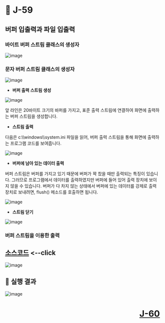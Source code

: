 # 📖 J-59

## 버퍼 입출력과 파일 입출력

### 바이트 버퍼 스트림 클래스의 생성자

![image](https://github.com/user-attachments/assets/d30e2a93-7108-49ff-aaa0-aa05a2d5593a)

### 문자 버퍼 스트림 클래스의 생성자

![image](https://github.com/user-attachments/assets/347cb6c8-9d89-44e7-b9a6-d2947bcae24d)

* **버퍼 출력 스트림 생성**

![image](https://github.com/user-attachments/assets/1c198ffb-e089-4333-85c6-ff685adfe0b1)

<p>
  앞 라인은 20바이트 크기의 바퍼를 가지고, 표준 출력 스트림에 연결하여 화면에 출력하는 버퍼 스트림을 생성합니다.
</p>

* **스트림 출력**
<p>
  다음은 c:\\windows\\system.ini 파일을 읽어, 버퍼 출력 스트림을 통해 화면에 출력하는 프로그램 코드를 보여줍니다.
</p>

![image](https://github.com/user-attachments/assets/94ddfe30-e6e2-49ad-8633-0c04cacfc692)

* **버퍼에 남아 있는 데이터 출력**
<p>
  버퍼 스트림은 버퍼를 가지고 있기 때문에 버퍼가 꽉 찼을 때만 출력되는 특징이 있습니다.
  그러므로 프로그램에서 데이터를 출력하였지만 버퍼에 들어 있어 출력 장치에 보이지 않을 수 있습니다.
  버퍼가 다 차지 않는 상태에서 버퍼에 있는 데이터를 강제로 출력 장치로 보내려면, flush() 메소드를 호출하면 됩니다.
</p>

![image](https://github.com/user-attachments/assets/d241edb0-efdd-417e-8694-5222d0cbcfca)

* **스트림 닫기**

![image](https://github.com/user-attachments/assets/e97da127-ab08-465c-8c41-1249e160d8d2)

### 버퍼 스트림을 이용한 출력

[소스코드](./BufferedIOEx.java) <--click
---

![image](https://github.com/user-attachments/assets/ce566531-756f-4c02-ad41-da2441272cad)

📘 실행 결과
---

![image](https://github.com/user-attachments/assets/4cb163fa-5da7-4adb-b968-4148305390fe)

# <p align="right">[J-60](./J_60.md)</p>
